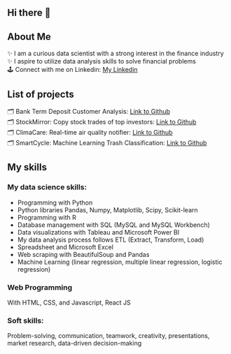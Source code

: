 ## Hi there 👋<br>
## About Me
✨ I am a curious data scientist with a strong interest in the finance industry<br>
✨ I aspire to utilize data analysis skills to solve financial problems<br>
🕹 Connect with me on Linkedin: [My Linkedin](https://www.linkedin.com/in/kathy-tran-834577278/)

## List of projects
🗂 Bank Term Deposit Customer Analysis: [Link to Github](https://github.com/kathytran88/bank_term_deposit_analysis)<br>
🗂 StockMirror: Copy stock trades of top investors: [Link to Github](https://github.com/kathytran88/StockMirror)<br>
🗂 ClimaCare: Real-time air quality notifier: [Link to Github](https://github.com/SewonKim0/ClimaCare)<br>
🗂 SmartCycle: Machine Learning Trash Classification: [Link to Github](https://github.com/SnazzyBeatle115/Smartcycle)<br>

## My skills
### My data science skills:
- Programming with Python
- Python libraries Pandas, Numpy, Matplotlib, Scipy, Scikit-learn
- Programming with R
- Database management with SQL (MySQL and MySQL Workbench)
- Data visualizations with Tableau and Microsoft Power BI
- My data analysis process follows ETL (Extract, Transform, Load) 
- Spreadsheet and Microsoft Excel
- Web scraping with BeautifulSoup and Pandas
- Machine Learning (linear regression, multiple linear regression, logistic regression)

### Web Programming
With HTML, CSS, and Javascript, React JS

### Soft skills: 
Problem-solving, communication, teamwork, creativity, presentations, market research, data-driven decision-making
